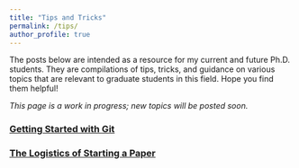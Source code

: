 ```yaml
---
title: "Tips and Tricks"
permalink: /tips/
author_profile: true
---
```


The posts below are intended as a resource for my current and future Ph.D. students.  They are compilations of tips, tricks, and guidance on various topics that are relevant to graduate students in this field.  Hope you find them helpful!

*This page is a work in progress; new topics will be posted soon.*

### [Getting Started with Git](/tips/git/)

### [The Logistics of Starting a Paper](/tips/paper/)

